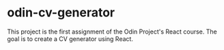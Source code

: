 # odin-cv-generator

This project is the first assignment of the Odin Project's React course. The goal is to create a CV generator using React.
